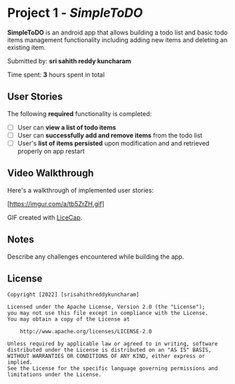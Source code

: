 # Project 1 - *SimpleToDO*

**SimpleToDO** is an android app that allows building a todo list and basic todo items management functionality including adding new items and deleting an existing item.

Submitted by: **sri sahith reddy kuncharam**

Time spent: **3** hours spent in total

## User Stories

The following **required** functionality is completed:

* [ ] User can **view a list of todo items**
* [ ] User can **successfully add and remove items** from the todo list
* [ ] User's **list of items persisted** upon modification and and retrieved properly on app restart

<!-- The following **optional** features are implemented: -->

<!-- * [ ] User can **tap a todo item in the list and bring up an edit screen for the todo item** and then have any changes to the text reflected in the todo list -->

<!-- The following **additional** features are implemented: -->

<!-- * [ ] List anything else that you can get done to improve the app functionality! -->

## Video Walkthrough

Here's a walkthrough of implemented user stories:

<!-- <img src='https://imgur.com/a/tb5ZrZH.gif' title='Video Walkthrough' width='' alt='Video Walkthrough' /> -->

<!-- <img src="https://imgur.com/a/tb5ZrZH.gif"/> -->

[https://imgur.com/a/tb5ZrZH.gif]

GIF created with [LiceCap](http://www.cockos.com/licecap/).

## Notes

Describe any challenges encountered while building the app.

## License

    Copyright [2022] [srisahithreddykuncharam]

    Licensed under the Apache License, Version 2.0 (the "License");
    you may not use this file except in compliance with the License.
    You may obtain a copy of the License at

        http://www.apache.org/licenses/LICENSE-2.0

    Unless required by applicable law or agreed to in writing, software
    distributed under the License is distributed on an "AS IS" BASIS,
    WITHOUT WARRANTIES OR CONDITIONS OF ANY KIND, either express or implied.
    See the License for the specific language governing permissions and
    limitations under the License.
